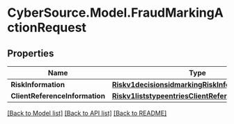 # CyberSource.Model.FraudMarkingActionRequest
## Properties

Name | Type | Description | Notes
------------ | ------------- | ------------- | -------------
**RiskInformation** | [**Riskv1decisionsidmarkingRiskInformation**](Riskv1decisionsidmarkingRiskInformation.md) |  | 
**ClientReferenceInformation** | [**Riskv1liststypeentriesClientReferenceInformation**](Riskv1liststypeentriesClientReferenceInformation.md) |  | [optional] 

[[Back to Model list]](../README.md#documentation-for-models) [[Back to API list]](../README.md#documentation-for-api-endpoints) [[Back to README]](../README.md)

